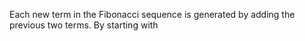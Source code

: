 Each new term in the Fibonacci sequence is generated by adding the previous two terms. By starting with
